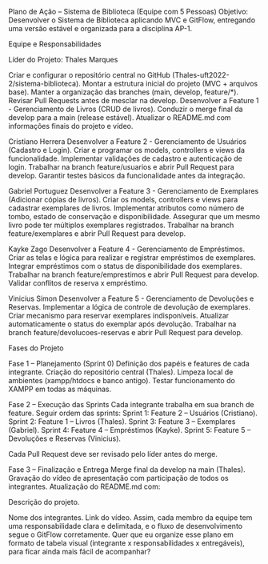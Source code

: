 Plano de Ação – Sistema de Biblioteca (Equipe com 5 Pessoas)
Objetivo: Desenvolver o Sistema de Biblioteca aplicando MVC e GitFlow, entregando uma versão estável e organizada para a disciplina AP-1.

Equipe e Responsabilidades

Líder do Projeto: Thales Marques

Criar e configurar o repositório central no GitHub (Thales-uft2022-2/sistema-biblioteca).
Montar a estrutura inicial do projeto (MVC + arquivos base).
Manter a organização das branches (main, develop, feature/*).
Revisar Pull Requests antes de mesclar na develop.
Desenvolver a Feature 1 - Gerenciamento de Livros (CRUD de livros).
Conduzir o merge final da develop para a main (release estável).
Atualizar o README.md com informações finais do projeto e vídeo.

Cristiano Herrera
Desenvolver a Feature 2 - Gerenciamento de Usuários (Cadastro e Login).
Criar e programar os models, controllers e views da funcionalidade.
Implementar validações de cadastro e autenticação de login.
Trabalhar na branch feature/usuarios e abrir Pull Request para develop.
Garantir testes básicos da funcionalidade antes da integração.

Gabriel Portuguez
Desenvolver a Feature 3 - Gerenciamento de Exemplares (Adicionar cópias de livros).
Criar os models, controllers e views para cadastrar exemplares de livros.
Implementar atributos como número de tombo, estado de conservação e disponibilidade.
Assegurar que um mesmo livro pode ter múltiplos exemplares registrados.
Trabalhar na branch feature/exemplares e abrir Pull Request para develop.

Kayke Zago
Desenvolver a Feature 4 - Gerenciamento de Empréstimos.
Criar as telas e lógica para realizar e registrar empréstimos de exemplares.
Integrar empréstimos com o status de disponibilidade dos exemplares.
Trabalhar na branch feature/emprestimos e abrir Pull Request para develop.
Validar conflitos de reserva x empréstimo.

Vinicius Simon
Desenvolver a Feature 5 - Gerenciamento de Devoluções e Reservas.
Implementar a lógica de controle de devolução de exemplares.
Criar mecanismo para reservar exemplares indisponíveis.
Atualizar automaticamente o status do exemplar após devolução.
Trabalhar na branch feature/devolucoes-reservas e abrir Pull Request para develop.

Fases do Projeto

Fase 1 – Planejamento (Sprint 0)
Definição dos papéis e features de cada integrante.
Criação do repositório central (Thales).
Limpeza local de ambientes (xampp/htdocs e banco antigo).
Testar funcionamento do XAMPP em todas as máquinas.

Fase 2 – Execução das Sprints
Cada integrante trabalha em sua branch de feature.
Seguir ordem das sprints:
Sprint 1: Feature 2 – Usuários (Cristiano).
Sprint 2: Feature 1 – Livros (Thales).
Sprint 3: Feature 3 – Exemplares (Gabriel).
Sprint 4: Feature 4 – Empréstimos (Kayke).
Sprint 5: Feature 5 – Devoluções e Reservas (Vinicius).

Cada Pull Request deve ser revisado pelo líder antes do merge.

Fase 3 – Finalização e Entrega
Merge final da develop na main (Thales).
Gravação do vídeo de apresentação com participação de todos os integrantes.
Atualização do README.md com:

Descrição do projeto.

Nome dos integrantes.
Link do vídeo.
Assim, cada membro da equipe tem uma responsabilidade clara e delimitada, e o fluxo de desenvolvimento segue o GitFlow corretamente.
Quer que eu organize esse plano em formato de tabela visual (integrante x responsabilidades x entregáveis), para ficar ainda mais fácil de acompanhar?
